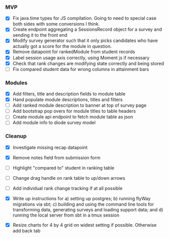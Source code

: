 
### MVP 

* [x] Fix java.time types for JS compilation. Going to need to special case both sides with some conversions I think.
* [x] Create endpoint aggregating a SessionsRecord object for a survey and sending it to the front end
* [x] Modify survey generator such that it only picks candidates who have actually got a score for the module in question.
* [x] Remove datapoint for rankedModule from student records
* [x] Label session usage axis correctly, using Moment js if necessary
* [x] Check that rank changes are modifying state correctly and being stored
* [ ] Fix compared student data for wrong columns in attainment bars

### Modules 

* [x] Add filters, title and description fields to module table
* [x] Hand populate module descriptions, titles and filters
* [ ] Add ranked module description to banner at top of survey page
* [ ] Add bootstrap pop overs for module titles to table headers
* [ ] Create module api endpoint to fetch module table as json
* [ ] Add module info to diode survey model

### Cleanup 

* [x] Investigate missing recap datapoint
* [x] Remove notes field from submission form
* [ ] Highlight "compared to" student in ranking table
* [ ] Change drag handle on rank table to up/down arrows
* [ ] Add individual rank change tracking if at all possible
* [x] Write up instructions for a) setting up postgres; b) running flyWay migrations via sbt; c) building and using the 
command line tools for transforming data, generating surveys and loading support data; and d) running the local server 
from sbt in a tmux session
* [x] Resize charts for 4 by 4 grid on widest setting if possible. Otherwise add back tab
 